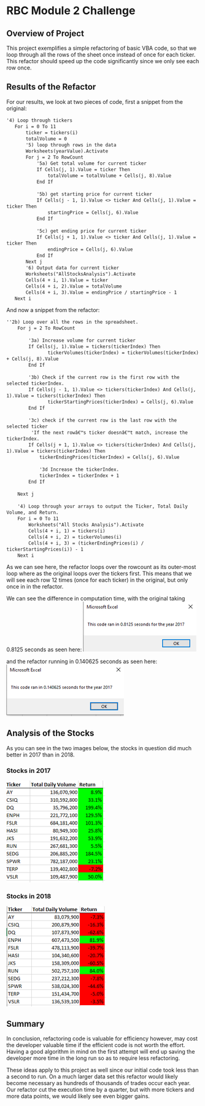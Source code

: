 # RBC Module 2 Challenge

## Overview of Project
This project exemplifies a simple refactoring of basic VBA code, so that we loop through all the rows of the sheet once instead of once for each ticker. This refactor should speed up the code significantly since we only see each row once.

## Results of the Refactor
For our results, we look at two pieces of code, first a snippet from the original:
```
'4) Loop through tickers
   For i = 0 To 11
       ticker = tickers(i)
       totalVolume = 0
       '5) loop through rows in the data
       Worksheets(yearValue).Activate
       For j = 2 To RowCount
           '5a) Get total volume for current ticker
           If Cells(j, 1).Value = ticker Then
               totalVolume = totalVolume + Cells(j, 8).Value
           End If
           
           '5b) get starting price for current ticker
           If Cells(j - 1, 1).Value <> ticker And Cells(j, 1).Value = ticker Then
               startingPrice = Cells(j, 6).Value
           End If

           '5c) get ending price for current ticker
           If Cells(j + 1, 1).Value <> ticker And Cells(j, 1).Value = ticker Then
               endingPrice = Cells(j, 6).Value
           End If
       Next j
       '6) Output data for current ticker
       Worksheets("AllStocksAnalysis").Activate
       Cells(4 + i, 1).Value = ticker
       Cells(4 + i, 2).Value = totalVolume
       Cells(4 + i, 3).Value = endingPrice / startingPrice - 1
   Next i
```
And now a snippet from the refactor:
```
''2b) Loop over all the rows in the spreadsheet.
    For j = 2 To RowCount
    
        '3a) Increase volume for current ticker
        If Cells(j, 1).Value = tickers(tickerIndex) Then
               tickerVolumes(tickerIndex) = tickerVolumes(tickerIndex) + Cells(j, 8).Value
        End If
        
        '3b) Check if the current row is the first row with the selected tickerIndex.
        If Cells(j - 1, 1).Value <> tickers(tickerIndex) And Cells(j, 1).Value = tickers(tickerIndex) Then
               tickerStartingPrices(tickerIndex) = Cells(j, 6).Value
        End If
        
        '3c) check if the current row is the last row with the selected ticker
         'If the next rowâ€™s ticker doesnâ€™t match, increase the tickerIndex.
        If Cells(j + 1, 1).Value <> tickers(tickerIndex) And Cells(j, 1).Value = tickers(tickerIndex) Then
            tickerEndingPrices(tickerIndex) = Cells(j, 6).Value
        
            '3d Increase the tickerIndex.
            tickerIndex = tickerIndex + 1
        End If
    
    Next j
    
    '4) Loop through your arrays to output the Ticker, Total Daily Volume, and Return.
    For i = 0 To 11
        Worksheets("All Stocks Analysis").Activate
        Cells(4 + i, 1) = tickers(i)
        Cells(4 + i, 2) = tickerVolumes(i)
        Cells(4 + i, 3) = (tickerEndingPrices(i) / tickerStartingPrices(i)) - 1
    Next i
```

As we can see here, the refactor loops over the rowcount as its outer-most loop where as the original loops over the tickers first. This means that we will see each row 12 times (once for each ticker) in the original, but only once in in the refactor.

We can see the difference in computation time, with the original taking 0.8125 seconds as seen here:
![Original Computation Time](./Resources/Original_Computation_Time.PNG)

and the refactor running in 0.140625 seconds as seen here:
![Refactor Computation Time](./Resources/Refactor_Computation_Time.PNG)

## Analysis of the Stocks
As you can see in the two images below, the stocks in question did much better in 2017 than in 2018. 
### Stocks in 2017
![Stocks in 2017](./Resources/Stocks_2017.PNG)
### Stocks in 2018
![Stocks in 2018](./Resources/Stocks_2018.PNG)

## Summary
In conclusion, refactoring code is valuable for efficiency however, may cost the developer valuable time if the efficient code is not worth the effort. Having a good algorithm in mind on the first attempt will end up saving the developer more time in the long run so as to require less refactoring. 

These ideas apply to this project as well since our initial code took less than a second to run. On a much larger data set this refactor would likely become necessary as hundreds of thousands of trades occur each year. Our refactor cut the execution time by a quarter, but with more tickers and more data points, we would likely see even bigger gains. 
